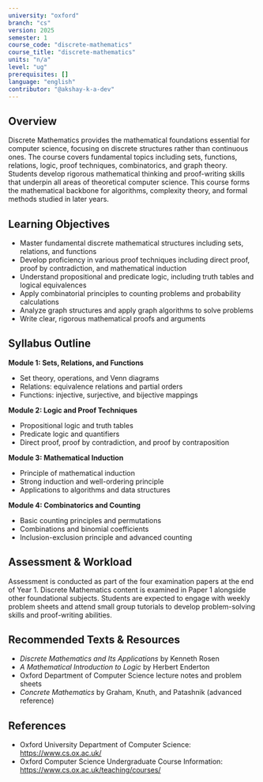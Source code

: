 ```yaml
---
university: "oxford"
branch: "cs"
version: 2025
semester: 1
course_code: "discrete-mathematics"
course_title: "discrete-mathematics"
units: "n/a"
level: "ug"
prerequisites: []
language: "english"
contributor: "@akshay-k-a-dev"
---
```


## Overview

Discrete Mathematics provides the mathematical foundations essential for computer science, focusing on discrete structures rather than continuous ones. The course covers fundamental topics including sets, functions, relations, logic, proof techniques, combinatorics, and graph theory. Students develop rigorous mathematical thinking and proof-writing skills that underpin all areas of theoretical computer science. This course forms the mathematical backbone for algorithms, complexity theory, and formal methods studied in later years.

## Learning Objectives

- Master fundamental discrete mathematical structures including sets, relations, and functions
- Develop proficiency in various proof techniques including direct proof, proof by contradiction, and mathematical induction
- Understand propositional and predicate logic, including truth tables and logical equivalences
- Apply combinatorial principles to counting problems and probability calculations
- Analyze graph structures and apply graph algorithms to solve problems
- Write clear, rigorous mathematical proofs and arguments

## Syllabus Outline

**Module 1: Sets, Relations, and Functions**
- Set theory, operations, and Venn diagrams
- Relations: equivalence relations and partial orders
- Functions: injective, surjective, and bijective mappings

**Module 2: Logic and Proof Techniques**
- Propositional logic and truth tables
- Predicate logic and quantifiers
- Direct proof, proof by contradiction, and proof by contraposition

**Module 3: Mathematical Induction**
- Principle of mathematical induction
- Strong induction and well-ordering principle
- Applications to algorithms and data structures

**Module 4: Combinatorics and Counting**
- Basic counting principles and permutations
- Combinations and binomial coefficients
- Inclusion-exclusion principle and advanced counting

## Assessment & Workload

Assessment is conducted as part of the four examination papers at the end of Year 1. Discrete Mathematics content is examined in Paper 1 alongside other foundational subjects. Students are expected to engage with weekly problem sheets and attend small group tutorials to develop problem-solving skills and proof-writing abilities.

## Recommended Texts & Resources

- *Discrete Mathematics and Its Applications* by Kenneth Rosen
- *A Mathematical Introduction to Logic* by Herbert Enderton
- Oxford Department of Computer Science lecture notes and problem sheets
- *Concrete Mathematics* by Graham, Knuth, and Patashnik (advanced reference)

## References

- Oxford University Department of Computer Science: https://www.cs.ox.ac.uk/
- Oxford Computer Science Undergraduate Course Information: https://www.cs.ox.ac.uk/teaching/courses/

